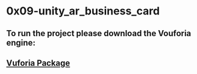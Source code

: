 # 0x09-unity_ar_business_card
## To run the project please download the Vouforia engine:
## [Vuforia Package](https://developer.vuforia.com/downloads/sdk)
